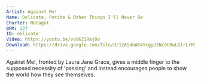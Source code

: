 ```yaml
---
Artist: Against Me!
Name: Delicate, Petite & Other Things I'll Never Be
Charter: Notagot
BPM: 127
ID: delicate
Video: https://youtu.be/vo06ZiRmjDo
Download: https://drive.google.com/file/d/12ASdnWS4YcgyU5Nc9GBwLGlrLrMSBBJO/view
---
```

Against Me!, fronted by Laura Jane Grace, gives a middle finger to the supposed necessity of 'passing' and instead encourages people to show the world how they see themselves.
